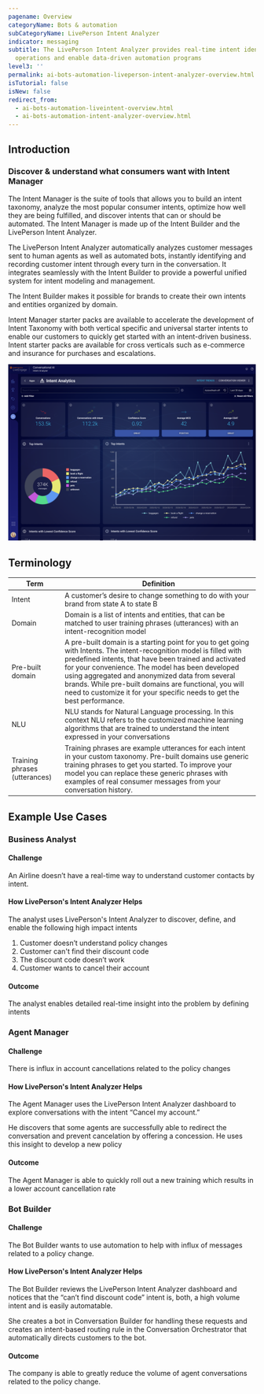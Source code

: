 ```yaml
---
pagename: Overview
categoryName: Bots & automation
subCategoryName: LivePerson Intent Analyzer
indicator: messaging
subtitle: The LivePerson Intent Analyzer provides real-time intent identification to help businesses optimize
  operations and enable data-driven automation programs
level3: ''
permalink: ai-bots-automation-liveperson-intent-analyzer-overview.html
isTutorial: false
isNew: false
redirect_from: 
  - ai-bots-automation-liveintent-overview.html
  - ai-bots-automation-intent-analyzer-overview.html
---
```


## Introduction

### Discover & understand what consumers want with Intent Manager

The Intent Manager is the suite of tools that allows you to build an intent taxonomy, analyze the most popular consumer intents, optimize how well they are being fulfilled, and discover intents that can or should be automated. The Intent Manager is made up of the Intent Builder and the LivePerson Intent Analyzer. 

The LivePerson Intent Analyzer automatically analyzes customer messages sent to human agents as well as automated bots, instantly identifying and recording customer intent through every turn in the conversation. It integrates seamlessly with the Intent Builder to provide a powerful unified system for intent modeling and management.

The Intent Builder makes it possible for brands to create their own intents and entities organized by domain. 

Intent Manager starter packs are available to accelerate the development of Intent Taxonomy with both vertical specific and universal starter intents to enable our customers to quickly get started with an intent-driven business. Intent starter packs are available for cross verticals such as e-commerce and insurance for purchases and escalations. 

<img class="fancyimage" style="width:750px" src="img/intentanalyzer_dashboard-section-1.png">

## Terminology

| Term | Definition  |  
|------|-------------|
| Intent | A customer’s desire to change  something to do with your brand from state A to state B|
| Domain | Domain is a list of intents and entities, that can be matched to user training phrases (utterances) with an intent-recognition model|
| Pre-built domain | A pre-built domain is a starting point for you to get going with Intents. The intent-recognition model is filled with predefined intents, that have been trained and activated for your convenience. The model has been developed using aggregated and anonymized data from several brands. While pre-built domains are functional, you will need to customize it for your specific needs to get the best performance.|
| NLU | NLU stands for Natural Language processing. In this context NLU refers to the customized machine learning algorithms that are trained to understand the intent expressed in your conversations|
| Training phrases (utterances) | Training phrases are example utterances for each intent in your custom taxonomy. Pre-built domains use generic training phrases to get you started. To improve your model you can replace these generic phrases with examples of real consumer messages from your conversation history.|

## Example Use Cases

### Business Analyst

#### Challenge

An Airline doesn’t have a real-time way to understand customer contacts by intent.

#### How LivePerson's Intent Analyzer Helps

The analyst uses LivePerson's Intent Analyzer to discover, define, and enable the following high impact intents

1. Customer doesn’t understand policy changes
2. Customer can't find their discount code
3. The discount code doesn’t work
4. Customer wants to cancel their account

#### Outcome

The analyst enables detailed real-time insight into the problem by defining intents

### Agent Manager

#### Challenge
There is influx in account cancellations related to the policy changes

#### How LivePerson's Intent Analyzer Helps

The Agent Manager uses the LivePerson Intent Analyzer dashboard to explore conversations with the intent “Cancel my account.”

He discovers that some agents are successfully able to redirect the conversation and prevent cancelation by offering a concession. He uses this insight to develop a new policy

#### Outcome

The Agent Manager is able to quickly roll out a new training which results in a lower account cancellation rate

### Bot Builder

#### Challenge

The Bot Builder wants to use automation to help with influx of messages related to a policy change.

#### How LivePerson's Intent Analyzer Helps

The Bot Builder reviews the LivePerson Intent Analyzer dashboard and notices that the “can’t find discount code” intent is, both, a high volume intent and is easily automatable.

She creates a bot in Conversation Builder for handling these requests and creates an intent-based routing rule in the Conversation Orchestrator that automatically directs customers to the bot.

#### Outcome

The company is able to greatly reduce the volume of agent conversations related to the policy change.

